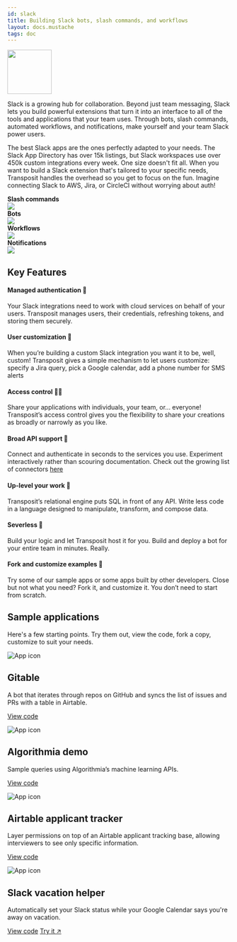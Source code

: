 ```yaml
---
id: slack
title: Building Slack bots, slash commands, and workflows
layout: docs.mustache
tags: doc
---
```


<img src="/docs/assets/slack-logo.svg" class="fr pl2 pb2" width="100">

Slack is a growing hub for collaboration. Beyond just team messaging, Slack lets you build powerful extensions that turn it into an interface to all of the tools and applications that your team uses. Through bots, slash commands, automated workflows, and notifications, make yourself and your team Slack power users.

The best Slack apps are the ones perfectly adapted to your needs. The Slack App Directory has over 15k listings, but Slack workspaces use over 450k custom integrations every week. One size doesn't fit all. When you want to build a Slack extension that's tailored to your specific needs, Transposit handles the overhead so you get to focus on the fun. Imagine connecting Slack to AWS, Jira, or CircleCI without worrying about auth!

<div class="center">
  <div class="cf">
    <div class="fl w-100 w-50-ns pa2">
      <div><strong>Slash commands</strong><br><img src="/docs/assets/slack-slashcommand.png"></div>
    </div>
    <div class="fl w-100 w-50-ns pa2">
      <div><strong>Bots</strong><br><img src="/docs/assets/slack-bot.png"></div>
    </div>
  </div>
</div>

<div class="center">
  <div class="cf">
    <div class="fl w-100 w-50-ns pa2">
      <div><strong>Workflows</strong><br><img src="/docs/assets/slack-workflow.png"></div>
    </div>
    <div class="fl w-100 w-50-ns pa2">
      <div><strong>Notifications</strong><br><img src="/docs/assets/slack-notification.png"></div>
    </div>
  </div>
</div>

## Key Features

#### Managed authentication 🔐
Your Slack integrations need to work with cloud services on behalf of your users. Transposit manages users, their credentials, refreshing tokens, and storing them securely.

#### User customization 🎨
When you’re building a custom Slack integration you want it to be, well, custom! Transposit gives a simple mechanism to let users customize: specify a Jira query, pick a Google calendar, add a phone number for SMS alerts

#### Access control 👮‍♀️
Share your applications with individuals, your team, or... everyone! Transposit’s access control gives you the flexibility to share your creations as broadly or narrowly as you like.

#### Broad API support 📱
Connect and authenticate in seconds to the services you use. Experiment interactively rather than scouring documentation. Check out the growing list of connectors [here](/docs/references/data-connectors/)

#### Up-level your work 🤔
Transposit’s relational engine puts SQL in front of any API. Write less code in a language designed to manipulate, transform, and compose data.

#### Severless 🚀
Build your logic and let Transposit host it for you. Build and deploy a bot for your entire team in minutes. Really.

#### Fork and customize examples 🌳
Try some of our sample apps or some apps built by other developers. Close but not what you need? Fork it, and customize it. You don’t need to start from scratch.

## Sample applications

Here's a few starting points. Try them out, view the code, fork a copy, customize to suit your needs.

  <div class="flex flex-wrap justify-center mv3">
    <div class="app-card app-card-small ma2 pa3 br2">
      <img src="https://d33wubrfki0l68.cloudfront.net/1b46fef3e0d7379a9f39c6dcd587eb96ba8d9538/c4325/img/app-icons/icon-app-gitable.svg" alt="App icon" class="app-graphic">
      <h2 class="f6 f5-ns">Gitable</h2>
      <p class="f6 lh-copy mt0">
        A bot that iterates through repos on GitHub and syncs the list of issues and PRs with a table in Airtable.
      </p>
      <p class="ma0">
        <a class="btn f6 br2 ba ph2 pv1 mb2 dib mr1" href="https://console.transposit.com/t/transposit-sample/gitable?readme=true">View code</a>
      </p>
    </div>
    <div class="app-card app-card-small ma2 pa3 br2">
      <img src="https://d33wubrfki0l68.cloudfront.net/f660f052626045559437510b9e4be0729f04408e/59717/img/app-icons/icon-app-algorithmia.svg" alt="App icon" class="app-graphic">
      <h2 class="f6 f5-ns">Algorithmia demo</h2>
      <p class="f6 lh-copy mt0">
        Sample queries using Algorithmia’s machine learning APIs.
      </p>
      <p class="ma0">
        <a class="btn f6 br2 ba ph2 pv1 mb2 dib mr1" href="https://console.transposit.com/t/transposit-sample/algorithmia_demo?readme=true">View code</a>
      </p>
    </div>
    <div class="app-card app-card-small ma2 pa3 br2">
      <img src="https://d33wubrfki0l68.cloudfront.net/9efc0faf368fc1ad0da469b065c0a6d91b9fe515/fcec0/img/app-icons/icon-app-rolodex.svg" alt="App icon" class="app-graphic">
      <h2 class="f6 f5-ns">Airtable applicant tracker</h2>
      <p class="f6 lh-copy mt0">
        Layer permissions on top of an Airtable applicant tracking base, allowing interviewers to see only specific information.
      </p>
      <p class="ma0">
        <a class="btn f6 br2 ba ph2 pv1 mb2 dib mr1" href="https://console.transposit.com/t/transposit-sample/applicant_tracker?readme=true">View code</a>
      </p>
    </div>
    <div class="app-card app-card-small ma2 pa3 br2">
      <img src="https://d33wubrfki0l68.cloudfront.net/0765d0bfe6ef8e048174f662f8b4e22e04b10e6c/b481b/img/app-icons/icon-app-calendar.svg" alt="App icon" class="app-graphic">
      <h2 class="f6 f5-ns">Slack vacation helper</h2>
      <p class="f6 lh-copy mt0">
        Automatically set your Slack status while your Google Calendar says you're away on vacation.
      </p>
      <p class="ma0">
        <a class="btn f6 br2 ba ph2 pv1 mb2 dib mr1" href="https://console.transposit.com/t/transposit-sample/cal_slack_status?readme=true">View code</a>
        <a class="btn f6 br2 ba ph2 pv1 mb2 dib" href="https://cal-slack-status-p7i9u.transposit.io/" target="_blank">Try it ↗</a>
      </p>
    </div>
  </div>
